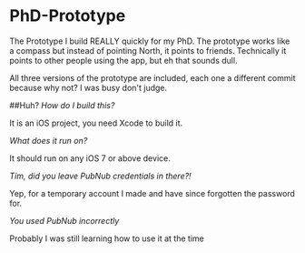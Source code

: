 # PhD-Prototype

The Prototype I build REALLY quickly for my PhD.
The prototype works like a compass but instead of pointing North, it points to friends.
Technically it points to other people using the app, but eh that sounds dull.

All three versions of the prototype are included, each one a different commit because why not? I was busy don't judge.

##Huh?
*How do I build this?*

It is an iOS project, you need Xcode to build it.

*What does it run on?*

It should run on any iOS 7 or above device.

*Tim, did you leave PubNub credentials in there?!*

Yep, for a temporary account I made and have since forgotten the password for.

*You used PubNub incorrectly*

Probably I was still learning how to use it at the time

